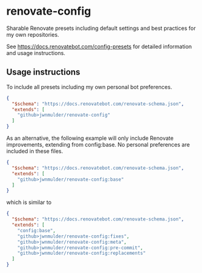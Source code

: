 # renovate-config

Sharable Renovate presets including default settings and best practices for my own repositories.

See <https://docs.renovatebot.com/config-presets> for detailed information and usage instructions.

## Usage instructions

To include all presets including my own personal bot preferences.

```json
{
  "$schema": "https://docs.renovatebot.com/renovate-schema.json",
  "extends": [
    "github>jwnmulder/renovate-config"
  ]
}
```

As an alternative, the following example will only include Renovate improvements, extending from config:base. No personal preferences are included in these files.

```json
{
  "$schema": "https://docs.renovatebot.com/renovate-schema.json",
  "extends": [
    "github>jwnmulder/renovate-config:base"
  ]
}
```

which is similar to

```json
{
  "$schema": "https://docs.renovatebot.com/renovate-schema.json",
  "extends": [
    "config:base",
    "github>jwnmulder/renovate-config:fixes",
    "github>jwnmulder/renovate-config:meta",
    "github>jwnmulder/renovate-config:pre-commit",
    "github>jwnmulder/renovate-config:replacements"
  ]
}
```
